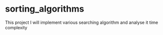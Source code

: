 # sorting_algorithms
This project I will implement various searching algorithm and analyse it time complexity
